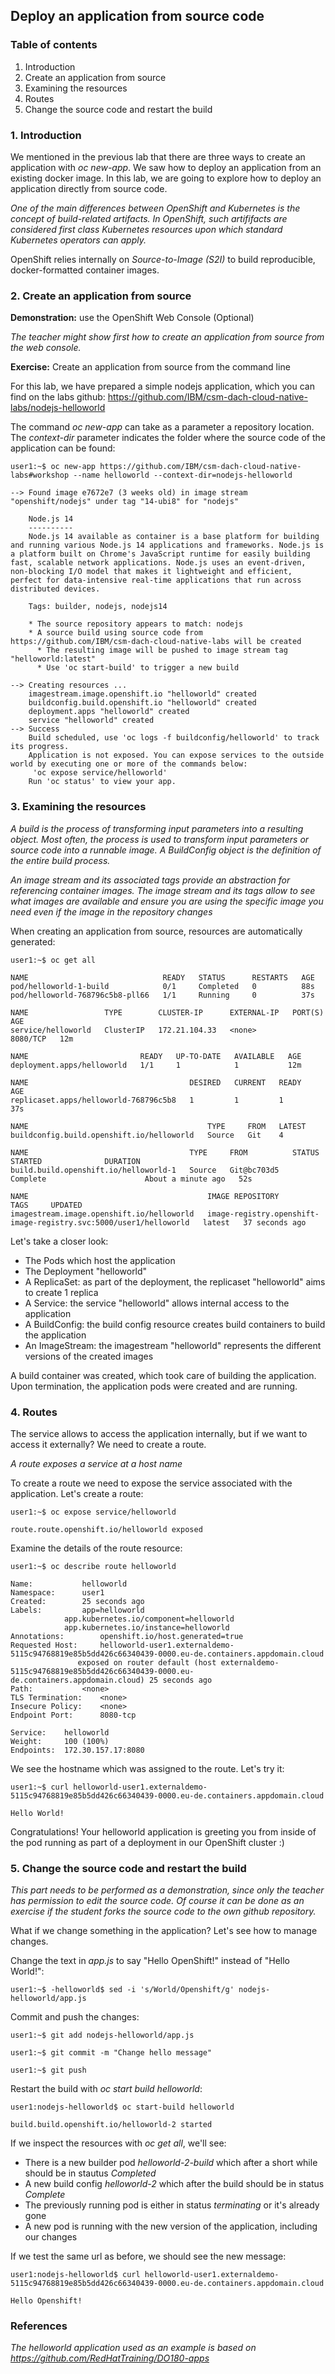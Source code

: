 ## Deploy an application from source code

### Table of contents

 1. Introduction
 2. Create an application from source
 3. Examining the resources
 4. Routes
 5. Change the source code and restart the build 

### 1. Introduction

We mentioned in the previous lab that there are three ways to create an application with _oc new-app_. We saw how to deploy an application from an existing docker image. In this lab, we are going to explore how to deploy an application directly from source code. 

_One of the main differences between OpenShift and Kubernetes is the concept of build-related artifacts. In OpenShift, such artififacts are considered first class Kubernetes resources upon which standard Kubernetes operators can apply._

OpenShift relies internally on _Source-to-Image (S2I)_ to build reproducible, docker-formatted container images. 

### 2. Create an application from source

__Demonstration:__ use the OpenShift Web Console (Optional)

_The teacher might show first how to create an application from source from the web console._

__Exercise:__ Create an application from source from the command line

For this lab, we have prepared a simple nodejs application, which you can find on the labs github:
https://github.com/IBM/csm-dach-cloud-native-labs/nodejs-helloworld

The command _oc new-app_ can take as a parameter a repository location. The _context-dir_ parameter indicates the folder where the source code of the application can be found:
```
user1:~$ oc new-app https://github.com/IBM/csm-dach-cloud-native-labs#workshop --name helloworld --context-dir=nodejs-helloworld

--> Found image e7672e7 (3 weeks old) in image stream "openshift/nodejs" under tag "14-ubi8" for "nodejs"

    Node.js 14 
    ---------- 
    Node.js 14 available as container is a base platform for building and running various Node.js 14 applications and frameworks. Node.js is a platform built on Chrome's JavaScript runtime for easily building fast, scalable network applications. Node.js uses an event-driven, non-blocking I/O model that makes it lightweight and efficient, perfect for data-intensive real-time applications that run across distributed devices.

    Tags: builder, nodejs, nodejs14

    * The source repository appears to match: nodejs
    * A source build using source code from https://github.com/IBM/csm-dach-cloud-native-labs will be created
      * The resulting image will be pushed to image stream tag "helloworld:latest"
      * Use 'oc start-build' to trigger a new build

--> Creating resources ...
    imagestream.image.openshift.io "helloworld" created
    buildconfig.build.openshift.io "helloworld" created
    deployment.apps "helloworld" created
    service "helloworld" created
--> Success
    Build scheduled, use 'oc logs -f buildconfig/helloworld' to track its progress.
    Application is not exposed. You can expose services to the outside world by executing one or more of the commands below:
     'oc expose service/helloworld' 
    Run 'oc status' to view your app.
```

### 3. Examining the resources

_A build is the process of transforming input parameters into a resulting object. Most often, the process is used to transform input parameters or source code into a runnable image. A BuildConfig object is the definition of the entire build process._

_An image stream and its associated tags provide an abstraction for referencing container images. The image stream and its tags allow to see what images are available and ensure you are using the specific image you need even if the image in the repository changes_

When creating an application from source, resources are automatically generated:
```
user1:~$ oc get all

NAME                              READY   STATUS      RESTARTS   AGE
pod/helloworld-1-build            0/1     Completed   0          88s
pod/helloworld-768796c5b8-pll66   1/1     Running     0          37s

NAME                 TYPE        CLUSTER-IP      EXTERNAL-IP   PORT(S)    AGE
service/helloworld   ClusterIP   172.21.104.33   <none>        8080/TCP   12m

NAME                         READY   UP-TO-DATE   AVAILABLE   AGE
deployment.apps/helloworld   1/1     1            1           12m

NAME                                    DESIRED   CURRENT   READY   AGE
replicaset.apps/helloworld-768796c5b8   1         1         1       37s

NAME                                        TYPE     FROM   LATEST
buildconfig.build.openshift.io/helloworld   Source   Git    4

NAME                                    TYPE     FROM          STATUS                        STARTED              DURATION
build.build.openshift.io/helloworld-1   Source   Git@bc703d5   Complete                      About a minute ago   52s

NAME                                        IMAGE REPOSITORY                                                    TAGS     UPDATED
imagestream.image.openshift.io/helloworld   image-registry.openshift-image-registry.svc:5000/user1/helloworld   latest   37 seconds ago
```

Let's take a closer look:

 * The Pods which host the application 
 * The Deployment "helloworld"
 * A ReplicaSet: as part of the deployment, the replicaset "helloworld" aims to create 1 replica
 * A Service: the service "helloworld" allows internal access to the application
 * A BuildConfig: the build config resource creates build containers to build the application
 * An ImageStream: the imagestream "helloworld" represents the different versions of the created images

A build container was created, which took care of building the application. Upon termination, the application pods were created and are running. 

### 4. Routes

The service allows to access the application internally, but if we want to access it externally? We need to create a route.

_A route exposes a service at a host name_ 

To create a route we need to expose the service associated with the application. 
Let's create a route:
```
user1:~$ oc expose service/helloworld

route.route.openshift.io/helloworld exposed
```

Examine the details of the route resource:
```
user1:~$ oc describe route helloworld

Name:			helloworld
Namespace:		user1
Created:		25 seconds ago
Labels:			app=helloworld
			app.kubernetes.io/component=helloworld
			app.kubernetes.io/instance=helloworld
Annotations:		openshift.io/host.generated=true
Requested Host:		helloworld-user1.externaldemo-5115c94768819e85b5dd426c66340439-0000.eu-de.containers.appdomain.cloud
			   exposed on router default (host externaldemo-5115c94768819e85b5dd426c66340439-0000.eu-de.containers.appdomain.cloud) 25 seconds ago
Path:			<none>
TLS Termination:	<none>
Insecure Policy:	<none>
Endpoint Port:		8080-tcp

Service:	helloworld
Weight:		100 (100%)
Endpoints:	172.30.157.17:8080
```

We see the hostname which was assigned to the route. Let's try it:
```
user1:~$ curl helloworld-user1.externaldemo-5115c94768819e85b5dd426c66340439-0000.eu-de.containers.appdomain.cloud

Hello World!
```

Congratulations! Your helloworld application is greeting you from inside of the pod running as part of a deployment in our OpenShift cluster :)

### 5. Change the source code and restart the build

_This part needs to be performed as a demonstration, since only the teacher has permission to edit the source code. Of course it can be done as an exercise if the student forks the source code to the own github repository._

What if we change something in the application? Let's see how to manage changes. 

Change the text in _app.js_ to say "Hello OpenShift!" instead of "Hello World!":
```
user1:~$ -helloworld$ sed -i 's/World/Openshift/g' nodejs-helloworld/app.js
```

Commit and push the changes:
```
user1:~$ git add nodejs-helloworld/app.js

user1:~$ git commit -m "Change hello message"

user1:~$ git push
```

Restart the build with _oc start build helloworld_:

```
user1:nodejs-helloworld$ oc start-build helloworld

build.build.openshift.io/helloworld-2 started
```

If we inspect the resources with _oc get all_, we'll see:

 * There is a new builder pod _helloworld-2-build_ which after a short while should be in stautus _Completed_
 * A new build config _helloworld-2_ which after the build should be in status _Complete_
 * The previously running pod is either in status _terminating_ or it's already gone
 * A new pod is running with the new version of the application, including our changes

If we test the same url as before, we should see the new message:
```
user1:nodejs-helloworld$ curl helloworld-user1.externaldemo-5115c94768819e85b5dd426c66340439-0000.eu-de.containers.appdomain.cloud

Hello Openshift! 
```

### References

_The helloworld application used as an example is based on
https://github.com/RedHatTraining/DO180-apps_
